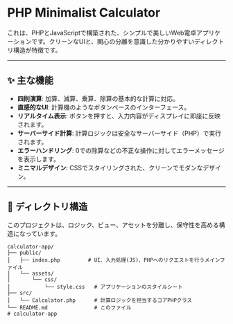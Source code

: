 # PHP Minimalist Calculator

これは、PHPとJavaScriptで構築された、シンプルで美しいWeb電卓アプリケーションです。クリーンなUIと、関心の分離を意識した分かりやすいディレクトリ構造が特徴です。



---

## ✨ 主な機能

- **四則演算**: 加算、減算、乗算、除算の基本的な計算に対応。
- **直感的なUI**: 計算機のようなボタンベースのインターフェース。
- **リアルタイム表示**: ボタンを押すと、入力内容がディスプレイに即座に反映されます。
- **サーバーサイド計算**: 計算ロジックは安全なサーバーサイド（PHP）で実行されます。
- **エラーハンドリング**: 0での除算などの不正な操作に対してエラーメッセージを表示します。
- **ミニマルデザイン**: CSSでスタイリングされた、クリーンでモダンなデザイン。

---

## 📂 ディレクトリ構造

このプロジェクトは、ロジック、ビュー、アセットを分離し、保守性を高める構造になっています。

```plaintext
calculator-app/
├── public/
│   ├── index.php         # UI、入力処理(JS)、PHPへのリクエストを行うメインファイル
│   └── assets/
│       └── css/
│           └── style.css   # アプリケーションのスタイルシート
├── src/
│   └── Calculator.php      # 計算ロジックを担当するコアPHPクラス
└── README.md               # このファイル
# calculator-app
